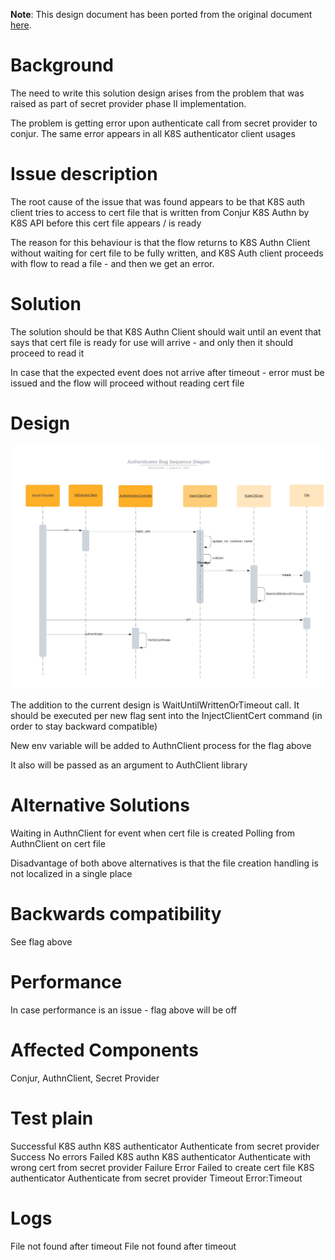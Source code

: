 **Note**: This design document has been ported from the original document
[here](https://github.com/cyberark/conjur/issues/524).

# Background
The need to write this solution design arises from the problem that was raised as part of secret provider phase II implementation.

The problem is getting error upon authenticate call from secret provider to conjur. The same error appears in all K8S authenticator client usages

# Issue description
The root cause of the issue that was found appears to be that K8S auth client tries to access to cert file that is written from Conjur K8S Authn by K8S API before this cert file appears / is ready

The reason for this behaviour is that the flow returns to K8S Authn Client without waiting for cert file to be fully written, and K8S Auth client proceeds with flow to read a file - and then we get an error.

# Solution
The solution should be that K8S Authn Client should wait until an event that says that cert file is ready for use will arrive - and only then it should proceed to read it

In case that the expected event does not arrive after timeout - error must be issued and the flow will proceed without reading cert file

# Design

![Sequence Diagram](images/authenticators_bug_sequence_diagram.jpeg)

The addition to the current design is WaitUntilWrittenOrTimeout call. It should be executed per new flag sent into the InjectClientCert command (in order to stay backward compatible)

New env variable will be added to AuthnClient process for the flag above

It also will be passed as an argument to AuthClient library

# Alternative Solutions

Waiting in AuthnClient for event when cert file is created
Polling from AuthnClient on cert file

Disadvantage of both above alternatives is that the file creation handling is not localized in a single place

# Backwards compatibility

See flag above

# Performance

In case performance is an issue - flag above will be off

# Affected Components
Conjur, AuthnClient, Secret Provider

# Test plain
Successful K8S authn	K8S authenticator	Authenticate from secret provider	Success	No errors
Failed K8S authn	K8S authenticator	Authenticate with wrong cert from secret provider	Failure	Error
Failed to create cert file	K8S authenticator	Authenticate from secret provider	Timeout	Error:Timeout

# Logs

File not found after timeout	File not found after timeout
